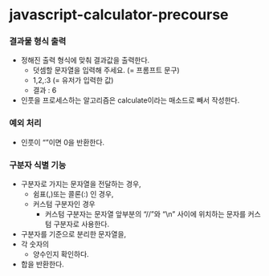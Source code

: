 # javascript-calculator-precourse

### 결과물 형식 출력
- 정해진 출력 형식에 맞춰 결과값을 출력한다.
  - 덧셈할 문자열을 입력해 주세요. (= 프롬프트 문구)
  - 1,2,:3 (= 유저가 입력한 값)
  - 결과 : 6
- 인풋을 프로세스하는 알고리즘은 calculate이라는 매소드로 빼서 작성한다.

### 예외 처리
- 인풋이 “”이면 0을 반환한다.

### 구분자 식별 기능
- 구분자로 가지는 문자열을 전달하는 경우,
  - 쉼표(,)또는 콜론(:) 인 경우,
  - 커스텀 구분자인 경우
    - 커스텀 구분자는 문자열 앞부분의 “//”와 “\n” 사이에 위치하는 문자를 커스텀 구분자로 사용한다.
- 구분자를 기준으로 분리한 문자열을,
- 각 숫자의
    - 양수인지 확인하다.
- 합을 반환한다.
